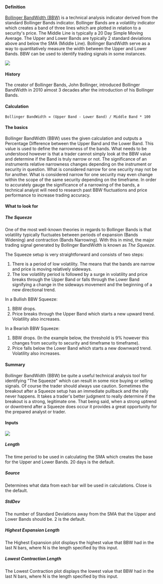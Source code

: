 #### Definition

[Bollinger BandWidth (BBW)](https://www.tradingview.com/scripts/bollingerbandswidth/) is a technical analysis indicator derived from the standard Bollinger Bands indicator. Bollinger Bands are a volatility indicator which creates a band of three lines which are plotted in relation to a security's price. The Middle Line is typically a 20 Day Simple Moving Average. The Upper and Lower Bands are typically 2 standard deviations above and below the SMA (Middle Line). Bollinger BandWidth serve as a way to quantitatively measure the width between the Upper and Lower Bands. BBW can be used to identify trading signals in some instances.

![](https://s3.amazonaws.com/cdn.freshdesk.com/data/helpdesk/attachments/production/43488078443/original/ahixK2mYEeYvbseQrc-ODM5HnyS7y5sliQ.png?1716814827)

#### History

The creator of Bollinger Bands, John Bollinger, introduced Bollinger BandWidth in 2010 almost 3 decades after the introduction of his Bollinger Bands.

#### Calculation

```
Bollinger BandWidth = (Upper Band - Lower Band) / Middle Band * 100
```

#### The basics

Bollinger BandWidth (BBW) uses the given calculation and outputs a Percentage Difference between the Upper Band and the Lower Band. This value is used to define the narrowness of the bands. What needs to be understood however is that a trader cannot simply look at the BBW value and determine if the Band is truly narrow or not. The significance of an instruments relative narrowness changes depending on the instrument or security in question. What is considered narrow for one security may not be for another. What is considered narrow for one security may even change within the scope of the same security depending on the timeframe. In order to accurately gauge the significance of a narrowing of the bands, a technical analyst will need to research past BBW fluctuations and price performance to increase trading accuracy.

#### What to look for

##### The Squeeze

One of the most well-known theories in regards to Bollinger Bands is that volatility typically fluctuates between periods of expansion (Bands Widening) and contraction (Bands Narrowing). With this in mind, the major trading signal generated by Bollinger BandWidth is known as _The Squeeze_.

The Squeeze setup is very straightforward and consists of two steps:

1.  There is a period of low volatility. The means that the bands are narrow and price is moving relatively sideways.
2.  The low volatility period is followed by a surge in volatility and price breaks through the Upper Band or falls through the Lower Band signifying a change in the sideways movement and the beginning of a new directional trend.

In a Bullish BBW Squeeze:

1.  BBW drops.
2.  Price breaks through the Upper Band which starts a new upward trend. Volatility also increases.

In a Bearish BBW Squeeze:

1.  BBW drops. (In the example below, the threshold is 9% however this changes from security to security and timeframe to timeframe).
2.  Price falls below the Lower Band which starts a new downward trend. Volatility also increases.

#### Summary

Bollinger BandWidth (BBW) be quite a useful technical analysis tool for identifying "The Squeeze" which can result in some nice buying or selling signals. Of course the trader should always use caution. Sometimes the breakout after a Squeeze setup has an immediate pullback and the rally never happens. It takes a trader's better judgment to really determine if the breakout is a strong, legitimate one. That being said, when a strong uptrend or downtrend after a Squeeze does occur it provides a great opportunity for the prepared analyst or trader.

#### Inputs

![](https://s3.amazonaws.com/cdn.freshdesk.com/data/helpdesk/attachments/production/43488076690/original/3L-Bcc4B-SclDxysVMallkZTKHXFFjA3Fw.png?1716814317)

##### Length

The time period to be used in calculating the SMA which creates the base for the Upper and Lower Bands. 20 days is the default.

##### Source

Determines what data from each bar will be used in calculations. Close is the default.

##### StdDev

The number of Standard Deviations away from the SMA that the Upper and Lower Bands should be. 2 is the default.

##### Highest Expansion Length

The Highest Expansion plot displays the highest value that BBW had in the last N bars, where N is the length specified by this input.

##### Lowest Contraction Length

The Lowest Contraction plot displays the lowest value that BBW had in the last N bars, where N is the length specified by this input.